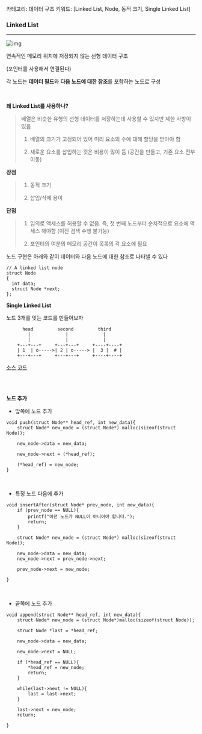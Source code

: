 카테고리: 데이터 구조
키워드: [Linked List, Node, 동적 크기, Single Linked List]

### Linked List

---

![img](https://www.geeksforgeeks.org/wp-content/uploads/gq/2013/03/Linkedlist.png)

연속적인 메모리 위치에 저장되지 않는 선형 데이터 구조

(포인터를 사용해서 연결된다)

각 노드는 **데이터 필드**와 **다음 노드에 대한 참조**를 포함하는 노드로 구성

<br/>

**왜 Linked List를 사용하나?**

> 배열은 비슷한 유형의 선형 데이터를 저장하는데 사용할 수 있지만 제한 사항이 있음
>
> 1) 배열의 크기가 고정되어 있어 미리 요소의 수에 대해 할당을 받아야 함
>
> 2) 새로운 요소를 삽입하는 것은 비용이 많이 듬 (공간을 만들고, 기존 요소 전부 이동)

**장점**

> 1) 동적 크기
>
> 2) 삽입/삭제 용이

**단점**

> 1) 임의로 액세스를 허용할 수 없음. 즉, 첫 번째 노드부터 순차적으로 요소에 액세스 해야함 (이진 검색 수행 불가능)
>
> 2) 포인터의 여분의 메모리 공간이 목록의 각 요소에 필요



노드 구현은 아래와 같이 데이터와 다음 노드에 대한 참조로 나타낼 수 있다

```
// A linked list node 
struct Node 
{ 
  int data; 
  struct Node *next; 
}; 
```



**Single Linked List**

노드 3개를 잇는 코드를 만들어보자

```
      head         second         third 
        |             |             | 
        |             |             | 
    +---+---+     +---+---+     +----+----+ 
    | 1  | o----->| 2 | o-----> |  3 |  # | 
    +---+---+     +---+---+     +----+----+
```

[소스 코드]()



<br/>

<br/>

**노드 추가**

- 앞쪽에 노드 추가

```
void push(struct Node** head_ref, int new_data){
    struct Node* new_node = (struct Node*) malloc(sizeof(struct Node));

    new_node->data = new_data;

    new_node->next = (*head_ref);

    (*head_ref) = new_node;
}
```

</br>

- 특정 노드 다음에 추가

```
void insertAfter(struct Node* prev_node, int new_data){
    if (prev_node == NULL){
        printf("이전 노드가 NULL이 아니어야 합니다.");
        return;
    }

    struct Node* new_node = (struct Node*) malloc(sizeof(struct Node));

    new_node->data = new_data;
    new_node->next = prev_node->next;

    prev_node->next = new_node;
    
}
```

</br>

- 끝쪽에 노드 추가

```
void append(struct Node** head_ref, int new_data){
    struct Node* new_node = (struct Node*)malloc(sizeof(struct Node));

    struct Node *last = *head_ref;

    new_node->data = new_data;

    new_node->next = NULL;

    if (*head_ref == NULL){
        *head_ref = new_node;
        return;
    }

    while(last->next != NULL){
        last = last->next;
    }

    last->next = new_node;
    return;

}
```

